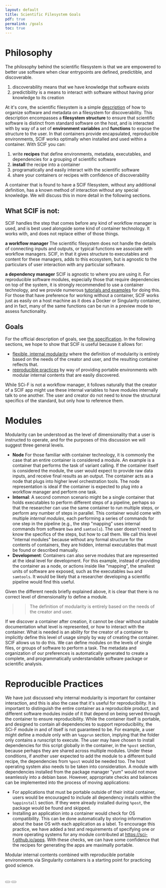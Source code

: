 ```yaml
---
layout: default
title: Scientific Filesystem Goals
pdf: true
permalink: /goals
toc: true
---
```


# Philosophy
The philosophy behind the scientific filesystem is that we are empowered to better use software when clear entrypoints are defined, predictible, and discoverable.

 1. discoverability means that we have knowledge that software exists
 2. predictibility is a means to interact with software without having prior knowledge to its creation

At it's core, the scientific filesystem is a simple [description](/spec) of how to organize software and metadata on a filesystem for discoverability. This description encompasses a **filesystem structure** to ensure that scientific software is distinct from standard software on the host, and is interacted with by way of a set of **environment variables** and **functions** to expose the structure to the user. In that containers provide encapsulated, reproducible environments, SCIF works optimally when installed and used within a container. With SCIF you can:

 1. write **recipes** that define environments, metadata, executables, and dependencies for a grouping of scientific software
 2. **install** the recipe into a container
 3. programatically and easily interact with the scientific software
 4. share your containers or recipes with confidence of discoverability

A container that is found to have a SCIF filesystem, without any additional definition, has a known method of interaction without any special knowledge. We will discuss this in more detail in the following sections.

## What SCIF is not:
SCIF handles the step that comes before any kind of workflow manager is used, and is best used alongside some kind of container technology. It works with, and does not replace either of those things.

**a workflow manager**
The scientific filesystem does not handle the details of connecting inputs and outputs, or typical functions we associate with workflow managers. SCIF, in that it gives structure to executables and content for these managers, adds to this ecosystem, but is agnostic to the particulars of user interaction with any particular software.

**a dependency manager**
SCIF is agnostic to where you are using it. For reproducible software modules, especially those that require dependencies on top of the system, it is strongly recommended to use a container technology, and we provide numerous [tutorials and examples](/tutorials) for doing this. For those that have preference for working without a container, SCIF works just as easily on a host machine as it does a Docker or Singularity container, and in fact, many of the same functions can be run in a preview mode to assess functionality.


## Goals

For the official description of goals, see [the specification](/specification#goals). In the following sections, we hope to show that SCIF is useful because it allows for:

 - [flexible, internal modularity](#modules) where the definition of modularity is entirely based on the needs of the creator and user, and the resulting container reflects that.
 - [reproducible practices](#reproducible-practices) by way of providing portable environments with modular internal contents that are easily discovered.


While SCi-F is not a workflow manager, it follows naturally that the creator of a SCIF app might use these internal variables to have modules internally talk to one another. The user and creator do not need to know the structural specifics of the standard, but only how to reference them.

# Modules

Modularity can be understood as the level of dimensionality that a user is instructed to operate, and for the purposes of this discussion we will suggest three general levels. 

 - **Node** For those familiar with container technology, it is commonly the case that an entire container is considered a module. An example is a container that performs the task of variant calling. If the container itself is considered the module, the user would expect to provide raw data inputs, and receive final results as an output. The container acts as a node that plugs into higher level orchestration tools. The node representation is ideal if the container is expected to plug into a workflow manager and perform one task.
 - **Internal**: A second common scenario might be a single container that holds executables to perform different steps of a pipeline, perhaps so that the researcher can use the same container to run multiple steps, or perform any number of steps in parallel. This container would come with multiple *internal modules*, each performing a series of commands for one step in the pipeline (e.g., the step "mapping" uses internal commands from software `bwa` and `samtools`). The user doesn't need to know the specifics of the steps, but how to call them. We call this level "internal modules" because without any formal structure for the contents of containers, they are hidden, internal executables that must be found or described manually.
 - **Development**: Containers can also serve modules that are represented at the ideal level for development. For this example, instead of providing the container as a node, or actions inside like "mapping", the smallest units of software are exposed, such as the executables `bwa` and `samtools`. It would be likely that a researcher developing a scientific pipeline would find this useful.

Given the different needs briefly explained above, it is clear that there is no correct level of dimensionality to define a module. 

>> The definition of modularity is entirely based on the needs of the creator and user. 

If we discover a container after creation, it cannot be clear without suitable documentation what level is represented, or how to interact with the container. What is needed is an ability for the creator of a container to implicitly define this level of usage simply by way of creating the container. SCIF allows us to do this. We can define modules on the levels of single files, or groups of software to perform a task. The metadata and organization of our preferences is automatically generated to create a complete, and programmatically understandable software package or scientific analysis.


# Reproducible Practices
We have just discussed why internal modularity is important for container interaction, and this is also the case that it's useful for reproducibility. It is important to distinguish the entire container as a reproducible product, and different software modules inside of it that depend on being served through the container to ensure reproducibility. While the container itself is portable, and designed to contain all dependencies to support reproducibility, the SCi-F module in and of itself is not guaranteed to be. For example, a user might define a  module only with an `%apprun` section, implying that the folder only contains a runscript to execute. The user may have chosen to install dependencies for this script globally in the container, in the `%post` section, because perhaps they are shared across multiple modules. Under these conditions, if another user expected to add the module to a different build recipe, the dependencies from `%post` would be needed too. The host operating system also needs to be taken into consideration. A module with dependencies installed from the package manager "yum" would not move seamlessly into a debian base. However, appropriate checks and balances can be implemented into the process of moving applications:

 - For applications that must be portable outside of their initial container, users would be encouraged to include all dependency installs within the `%appinstall` section. If they were already installed during `%post`, the package would be found and skipped.
 - Installing an application into a container would check for OS compatibility. This can be done automatically by storing information about the base OS with each application as a label. To encourage this practice, we have added a test and requirements of specifying one or more operating systems for any module contributed at <a href="https://sci-f.github.io/apps" target="_blank">https://sci-f.github.io/apps</a>. With these checks, we can have some confidence that the recipes for generating the apps are maximally portable.

Modular internal contents combined with reproducible portable environments via Singularity containers is a starting point for practicing good science.


<br>
<div>
    <a href="/"><button class="previous-button btn btn-primary"><i class="fa fa-chevron-left"></i> </button></a>
    <a href="/spec"><button class="next-button btn btn-primary"><i class="fa fa-chevron-right"></i> </button></a>
</div><br>
